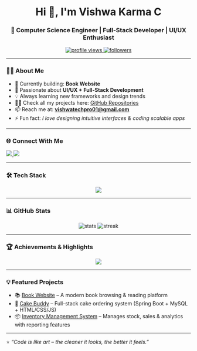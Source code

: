 <h1 align="center">Hi 👋, I'm Vishwa Karma C</h1>
<h3 align="center">🚀 Computer Science Engineer | Full-Stack Developer | UI/UX Enthusiast</h3>

<p align="center">
  <a href="https://github.com/VishwaTechy">
    <img src="https://komarev.com/ghpvc/?username=VishwaTechy&label=Profile%20Views&color=0e75b6&style=flat" alt="profile views"/>
  </a>
  <a href="https://github.com/VishwaTechy?tab=followers">
    <img src="https://img.shields.io/github/followers/VishwaTechy?label=Followers&style=social" alt="followers"/>
  </a>
</p>

---

### 👨‍💻 About Me
- 🔭 Currently building: **Book Website**  
- 🎨 Passionate about **UI/UX + Full-Stack Development**  
- 💡 Always learning new frameworks and design trends  
- 👨‍💻 Check all my projects here: [GitHub Repositories](https://github.com/VishwaTechy?tab=repositories)  
- 📫 Reach me at: **vishwatechpro01@gmail.com**  
- ⚡ Fun fact: *I love designing intuitive interfaces & coding scalable apps*  

---

### 🌐 Connect With Me
<p align="left">
  <a href="https://linkedin.com/in/vishwakarmac0301" target="blank">
    <img src="https://img.shields.io/badge/LinkedIn-0077B5.svg?&style=for-the-badge&logo=linkedin&logoColor=white"/>
  </a>
  <a href="https://instagram.com/vishwa_karma_03" target="blank">
    <img src="https://img.shields.io/badge/Instagram-E4405F.svg?&style=for-the-badge&logo=instagram&logoColor=white"/>
  </a>
</p>

---

### 🛠️ Tech Stack
<p align="center">
  <img src="https://skillicons.dev/icons?i=html,css,js,react,angular,nodejs,express,java,python,php,mysql,mongodb,oracle,django,flask,bootstrap,figma,git,github&perline=8" />
</p>

---

### 📊 GitHub Stats
<p align="center">
  <img src="https://github-readme-stats.vercel.app/api?username=VishwaTechy&show_icons=true&theme=tokyonight" alt="stats"/>
  <img src="https://github-readme-streak-stats.herokuapp.com/?user=VishwaTechy&theme=tokyonight" alt="streak"/>
</p>

---

### 🏆 Achievements & Highlights
<p align="center">
  <img src="https://github-profile-trophy.vercel.app/?username=VishwaTechy&theme=tokyonight&margin-w=15&margin-h=15&row=1" />
</p>

---

### 💡 Featured Projects
- 📚 [Book Website](#) – A modern book browsing & reading platform  
- 🍰 [Cake Buddy](#) – Full-stack cake ordering system (Spring Boot + MySQL + HTML/CSS/JS)  
- 📦 [Inventory Management System](#) – Manages stock, sales & analytics with reporting features  

---

⭐️ *“Code is like art – the cleaner it looks, the better it feels.”*  

